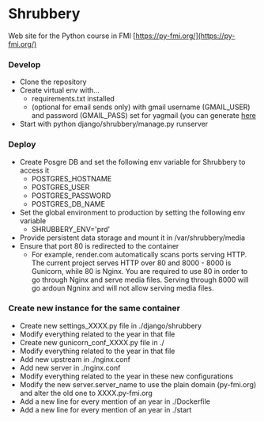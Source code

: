 # Shrubbery
Web site for the Python course in FMI
[https://py-fmi.org/](https://py-fmi.org/)

### Develop
* Clone the repository
* Create virtual env with...
  * requirements.txt installed
  * (optional for email sends only) with gmail username (GMAIL_USER) and password (GMAIL_PASS) set for yagmail (you can generate [here](https://myaccount.google.com/apppasswords)
* Start with python django/shrubbery/manage.py runserver

### Deploy
* Create Posgre DB and set the following env variable for Shrubbery to access it
  * POSTGRES_HOSTNAME
  * POSTGRES_USER
  * POSTGRES_PASSWORD
  * POSTGRES_DB_NAME
* Set the global environment to production by setting the following env variable
  * SHRUBBERY_ENV='prd'
* Provide persistent data storage and mount it in /var/shrubbery/media
* Ensure that port 80 is redirected to the container
  * For example, render.com automatically scans ports serving HTTP. The current project serves HTTP over 80 and 8000 - 8000 is Gunicorn, while 80 is Nginx. You are required to use 80 in order to go through Nginx and serve media files. Serving through 8000 will go ardoun Ngninx and will not allow serving media files.

### Create new instance for the same container
* Create new settings_XXXX.py file in ./django/shrubbery
* Modify everything related to the year in that file
* Create new gunicorn_conf_XXXX.py file in ./
* Modify everything related to the year in that file
* Add new upstream in ./nginx.conf
* Add new server in ./nginx.conf
* Modify everything related to the year in these new configurations
* Modify the new server.server_name to use the plain domain (py-fmi.org) and alter the old one to XXXX.py-fmi.org
* Add a new line for every mention of an year in ./Dockerfile
* Add a new line for every mention of an year in ./start
